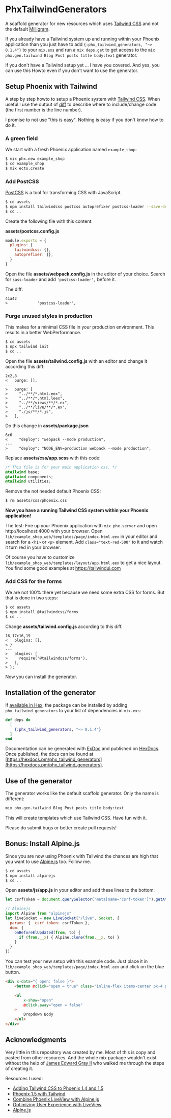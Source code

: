# PhxTailwindGenerators

A scaffold generator for new resources which uses [Tailwind CSS](https://tailwindui.com) and not the default [Milligram](https://milligram.io).

If you already have a Tailwind system up and running within your Phoenix application than you just have to add `{:phx_tailwind_generators, "~> 0.1.4"}` to your `mix.exs` and run a `mix deps.get` to get access to the `mix phx.gen.tailwind Blog Post posts title body:text` generator.

If you don't have a Tailwind setup yet ... I have you covered. And yes, you can use this Howto even if you don't want to use the generator.

## Setup Phoenix with Tailwind

A step by step howto to setup a Phoenix system with [Tailwind CSS](https://tailwindui.com). When useful I use the output of [diff](https://en.wikipedia.org/wiki/Diff) to describe where to include/change code (the first number is the line number). 

I promise to not use "this is easy". Nothing is easy if you don't know how to do it.

### A green field

We start with a fresh Phoenix application named `example_shop`:

```bash
$ mix phx.new example_shop
$ cd example_shop
$ mix ecto.create
```

### Add PostCSS

[PostCSS](https://postcss.org) is a tool for transforming CSS with JavaScript.

```bash
$ cd assets
$ npm install tailwindcss postcss autoprefixer postcss-loader --save-dev
$ cd ..
```

Create the following file with this content:

**assets/postcss.config.js**
```javascript
module.exports = {
  plugins: {
    tailwindcss: {},
    autoprefixer: {},
  }
}
```

Open the file **assets/webpack.config.js** in the 
editor of your choice. Search for `sass-loader` and add `'postcss-loader',` before it.

The diff:
````
41a42
>             'postcss-loader',
````

### Purge unused styles in production

This makes for a minimal CSS file in your production environment. This results in a better WebPerformance.

```bash
$ cd assets
$ npx tailwind init
$ cd ..
```

Open the file **assets/tailwind.config.js** with an editor and change it according this diff:

````
2c2,8
<   purge: [],
---
>   purge: [
>     "../**/*.html.eex",
>     "../**/*.html.leex",
>     "../**/views/**/*.ex",
>     "../**/live/**/*.ex",
>     "./js/**/*.js",
>   ],
````

Do this change in **assets/package.json**

````
6c6
<     "deploy": "webpack --mode production",
---
>     "deploy": "NODE_ENV=production webpack --mode production",
````

Replace **assets/css/app.scss** with this code:

```css
/* This file is for your main application css. */
@tailwind base;
@tailwind components;
@tailwind utilities;
```

Remove the not needed default Phoenix CSS:

```bash
$ rm assets/css/phoenix.css 
```

**Now you have a running Tailwind CSS system within your Phoenix application!**

The test: Fire up your Phoenix application with `mix phx.server` and open http://localhost:4000 with your browser. Open `lib/example_shop_web/templates/page/index.html.eex` in your editor and search for a `<h1>` or `<p>` element. Add `class="text-red-500"` to it and watch it turn red in your browser.

Of course you have to customize `lib/example_shop_web/templates/layout/app.html.eex` to get a nice layout. You find some good examples at https://tailwindui.com

### Add CSS for the forms

We are not 100% there yet because we need some extra CSS for forms. But that is done in two steps:

```bash
$ cd assets
$ npm install @tailwindcss/forms
$ cd ..
```

Change **assets/tailwind.config.js** according to this diff. 

````
16,17c16,19
<   plugins: [],
< }
---
>   plugins: [
>     require('@tailwindcss/forms'),
>   ],
> };
````

Now you can install the generator.

## Installation of the generator

If [available in Hex](https://hex.pm/docs/publish), the package can be installed
by adding `phx_tailwind_generators` to your list of dependencies in `mix.exs`:

```elixir
def deps do
  [
    {:phx_tailwind_generators, "~> 0.1.4"}
  ]
end
```

Documentation can be generated with [ExDoc](https://github.com/elixir-lang/ex_doc)
and published on [HexDocs](https://hexdocs.pm). Once published, the docs can
be found at [https://hexdocs.pm/phx_tailwind_generators](https://hexdocs.pm/phx_tailwind_generators).

## Use of the generator

The generator works like the default scaffold generator. Only the name is different:

```bash
mix phx.gen.tailwind Blog Post posts title body:text
```

This will create templates which use Tailwind CSS. Have fun with it.

Please do submit bugs or better create pull requests!

## Bonus: Install Alpine.js

Since you are now using Phoenix with Tailwind the chances are high that 
you want to use [Alpine.js](https://github.com/alpinejs/alpine) too. Follow me.

```bash
$ cd assets
$ npm install alpinejs
$ cd ..
```

Open **assets/js/app.js** in your editor and add these lines to the bottom:

```javascript
let csrfToken = document.querySelector("meta[name='csrf-token']").getAttribute("content")

// Alpinejs
import Alpine from "alpinejs"
let liveSocket = new LiveSocket("/live", Socket, {
  params: { _csrf_token: csrfToken },
  dom: {
    onBeforeElUpdated(from, to) {
      if (from.__x) { Alpine.clone(from.__x, to) }
    }
  }
})
```

You can test your new setup with this example code. Just place it in  `lib/example_shop_web/templates/page/index.html.eex` and click on the blue button.

```html
<div x-data="{ open: false }">
    <button @click="open = true" class="inline-flex items-center px-4 py-2 border border-transparent text-sm font-medium rounded-md shadow-sm text-white bg-indigo-600 hover:bg-indigo-700 focus:outline-none focus:ring-2 focus:ring-offset-2 focus:ring-indigo-500">Open Dropdown</button>

    <ul
        x-show="open"
        @click.away="open = false"
    >
        Dropdown Body
    </ul>
</div>
```

## Acknowledgments

Very little in this repository was created by me. Most of this is copy and pasted from other resources. And the whole mix package wouldn't exist without the help of [James Edward Gray II](https://twitter.com/jeg2) who walked me through the steps of creating it.

Resources I used:

- [Adding Tailwind CSS to Phoenix 1.4 and 1.5](https://pragmaticstudio.com/tutorials/adding-tailwind-css-to-phoenix)
- [Phoenix 1.5 with Tailwind](https://sisccr.medium.com/phoenix-1-5-with-tailwind-4030198bf7c7)
- [Combine Phoenix LiveView with Alpine.js](https://fullstackphoenix.com/tutorials/combine-phoenix-liveview-with-alpine-js)
- [Optimizing User Experience with LiveView](https://dockyard.com/blog/2020/12/21/optimizing-user-experience-with-liveview)
- [Alpine.js](https://github.com/alpinejs/alpine)

